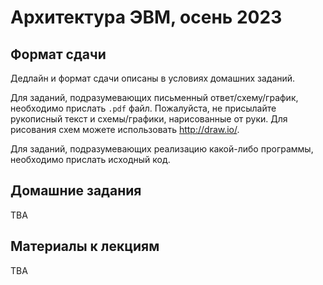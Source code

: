 # Архитектура ЭВМ, осень 2023

## Формат сдачи

Дедлайн и формат сдачи описаны в условиях домашних заданий.

Для заданий, подразумевающих письменный ответ/схему/график, необходимо прислать `.pdf` файл.
Пожалуйста, не присылайте рукописный текст и схемы/графики, нарисованные от руки. Для рисования схем
можете использовать http://draw.io/.

Для заданий, подразумевающих реализацию какой-либо программы, необходимо прислать исходный код.

## Домашние задания

TBA

## Материалы к лекциям

TBA
